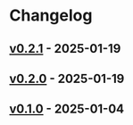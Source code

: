 # Changelog

## [v0.2.1](https://github.com/upamune/vlogger/compare/v0.2.0...v0.2.1) - 2025-01-19

## [v0.2.0](https://github.com/upamune/vlogger/compare/v0.1.0...v0.2.0) - 2025-01-19

## [v0.1.0](https://github.com/upamune/vlogger/commits/v0.1.0) - 2025-01-04
